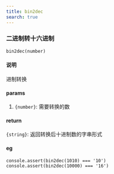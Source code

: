 ```yaml
---
title: bin2dec
search: true
---
```


### 二进制转十六进制

`bin2dec(number)`

#### 说明

进制转换

#### params

1. `{number}`: 需要转换的数

#### return

`{string}`: 返回转换后十进制数的字串形式

#### eg

```JS
console.assert(bin2dec(1010) === '10')
console.assert(bin2dec(10000) === '16')
```
